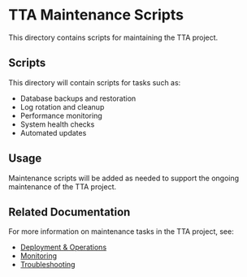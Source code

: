 # TTA Maintenance Scripts

This directory contains scripts for maintaining the TTA project.

## Scripts

This directory will contain scripts for tasks such as:

- Database backups and restoration
- Log rotation and cleanup
- Performance monitoring
- System health checks
- Automated updates

## Usage

Maintenance scripts will be added as needed to support the ongoing maintenance of the TTA project.

## Related Documentation

For more information on maintenance tasks in the TTA project, see:

- [Deployment & Operations](../../Documentation/deployment/README.md)
- [Monitoring](../../Documentation/deployment/monitoring/monitoring.md)
- [Troubleshooting](../../Documentation/deployment/troubleshooting/troubleshooting.md)
